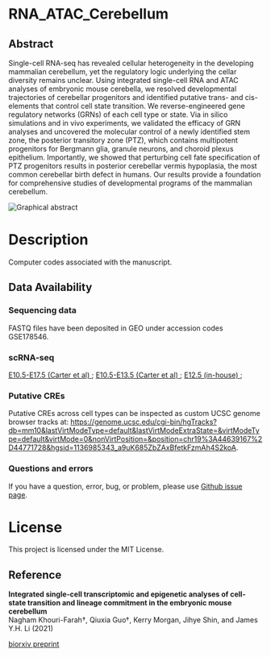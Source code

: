 # RNA_ATAC_Cerebellum

## Abstract
Single-cell RNA-seq has revealed cellular heterogeneity in the developing mammalian cerebellum, yet the regulatory logic underlying the cellar diversity remains unclear. Using integrated single-cell RNA and ATAC analyses of embryonic mouse cerebella, we resolved developmental trajectories of cerebellar progenitors and identified putative trans- and cis-elements that control cell state transition. We reverse-engineered gene regulatory networks (GRNs) of each cell type or state. Via in silico simulations and in vivo experiments, we validated the efficacy of GRN analyses and uncovered the molecular control of a newly identified stem zone, the posterior transitory zone (PTZ), which contains multipotent progenitors for Bergmann glia, granule neurons, and choroid plexus epithelium. Importantly, we showed that perturbing cell fate specification of PTZ progenitors results in posterior cerebellar vermis hypoplasia, the most common cerebellar birth defect in humans. Our results provide a foundation for comprehensive studies of developmental programs of the mammalian cerebellum.

![Graphical abstract]()

# Description
Computer codes associated with the manuscript.

## Data Availability
### Sequencing data
FASTQ files have been deposited in GEO under accession codes GSE178546. 

### scRNA-seq
[E10.5-E17.5 (Carter et al) ](http://cotneyweb.cam.uchc.edu/E10_E17_shinyCell/); 
[E10.5-E13.5 (Carter et al) ](http://cotneyweb.cam.uchc.edu/E10_E13_shinyCell/); 
[E12.5 (in-house) ](http://cotneyweb.cam.uchc.edu/E12.5_shinyCell/); 

### Putative CREs
Putative CREs across cell types can be inspected as custom UCSC genome browser tracks at: https://genome.ucsc.edu/cgi-bin/hgTracks?db=mm10&lastVirtModeType=default&lastVirtModeExtraState=&virtModeType=default&virtMode=0&nonVirtPosition=&position=chr19%3A44639167%2D44771728&hgsid=1136985343_a9uK685ZbZAxBfetkFzmAh4S2koA.



### Questions and errors
If you have a question, error, bug, or problem, please use [Github issue page](https://github.com/JLiLab/RNA_ATAC_Cerebellum/issues).

# License
This project is licensed under the MIT License.

## Reference
**Integrated single-cell transcriptomic and epigenetic analyses of cell-state transition and lineage commitment in the embryonic mouse cerebellum**  
Nagham Khouri-Farah†, Qiuxia Guo†, Kerry Morgan, Jihye Shin, and James Y.H. Li (2021)

[biorxiv preprint](https://www.biorxiv.org/content/10.1101/2021.08.08.455565v1)

